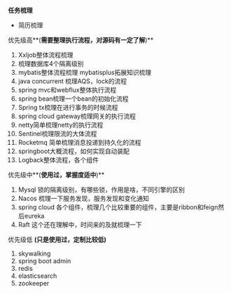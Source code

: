 **任务梳理**



- 简历梳理



优先级高**(**需要整理执行流程，对源码有一定了解**)**

1. Xxljob整体流程梳理
2. 梳理数据库4个隔离级别
3. mybatis整体流程梳理 mybatisplus拓展知识梳理
4. java concurrent 梳理AQS，lock的流程
5. spring mvc和webflux整体执行流程
6. spring bean梳理一个bean的初始化流程
7. Spring tx梳理在进行事务的时候流程
8. spring cloud gateway梳理网关的执行流程
9. netty简单梳理netty的执行流程
10. Sentinel梳理限流的大体流程
11. Rocketmq 简单梳理消息投递到持久化的流程
12. springboot大概流程，如何实现自动装配
13. Logback整体流程，各个组件



优先级中**(**使用过，掌握度适中**)**

1. Mysql 锁的隔离级别，有哪些锁，作用是啥，不同引擎的区别
2. Nacos 梳理一下服务发现，服务发现和变化通知
3. spring cloud 各个组件，梳理几个比较重要的组件，主要是ribbon和feign然后eureka
4. Raft 这个还在理解中，时间来的及就梳理一下



优先级低 **(**只是使用过，定制比较低**)**

1. skywalking 
2. spring boot admin
3. redis
4. elasticsearch
5. zookeeper